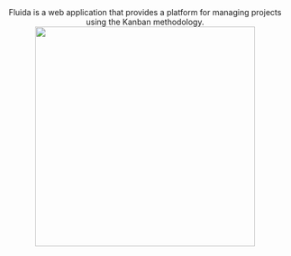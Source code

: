 <div align="center">
  Fluida is a web application that provides a platform for managing projects using the Kanban methodology. 
  <div align="center">
    <img src="https://i.imgur.com/qmEo91U.png" style="width:390px">
  </div>
</div>
  
